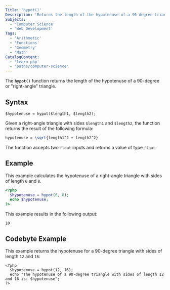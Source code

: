 ```yaml
---
Title: 'hypot()'
Description: 'Returns the length of the hypotenuse of a 90-degree triangle.'
Subjects:
  - 'Computer Science'
  - 'Web Development'
Tags:
  - 'Arithmetic'
  - 'Functions'
  - 'Geometry'
  - 'Math'
CatalogContent:
  - 'learn-php'
  - 'paths/computer-science'
---
```


The **`hypot()`** function returns the length of the hypotenuse of a 90-degree or "right-angle" triangle.

## Syntax

```pseudo
$hypotenuse = hypot($length1, $length2);
```

Given a right-angle triangle with sides `$length1` and `$length2`, the function returns the result of the following formula:

```tex
hypotenuse = \sqrt{length1^2 + length2^2}
```

The function accepts two `float` inputs and returns a value of type `float`.

## Example

This example calculates the hypotenuse of a right-angle triangle with sides of length `6` and `8`.

```php
<?php
  $hypotenuse = hypot(6, 8);
  echo $hypotenuse;
?>
```

This example results in the following output:

```shell
10
```

## Codebyte Example

This example returns the hypotenuse for a 90-degree triangle with sides of length `12` and `16`:

```codebyte/php
<?php
  $hypotenuse = hypot(12, 16);
  echo "The hypotenuse of a 90-degree triangle with sides of length 12 and 16 is: $hypotenuse";
?>
```
